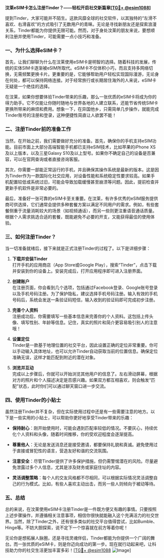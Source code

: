 **汶莱eSIM卡怎么注册Tinder？——轻松开启社交新篇章[[TG💪+ @esim1088](https://t.me/s/esim1088)]**

提到Tinder，大家可能并不陌生。这款风靡全球的社交软件，以其独特的“左滑不喜欢、右滑喜欢”的方式吸引了无数用户的青睐。无论是寻找新朋友还是探索浪漫关系，Tinder都能为你提供无限可能。然而，对于身处汶莱的朋友来说，要想顺利注册并使用Tinder，可能需要一点小技巧和准备。

### 一、为什么选择eSIM卡？

首先，让我们聊聊为什么在汶莱使用eSIM卡是明智的选择。随着科技的发展，传统的实体SIM卡逐渐被eSIM所取代。eSIM卡不仅体积小巧，而且支持多网络切换，无需频繁更换卡片。更重要的是，它能够帮助用户轻松实现国际漫游，无论身在何处，都可以保持网络连接。对于经常旅行或长期居住海外的人来说，eSIM卡无疑是一个绝佳的选择。

在汶莱，如果你想要体验Tinder带来的乐趣，那么一张优质的eSIM卡将成为你的得力助手。它不仅能让你随时随地与世界各地的人建立联系，还能节省传统SIM卡更换所带来的麻烦和费用。想象一下，在异国他乡，只需简单几步操作，就能完成Tinder账号的注册和登录，这种便捷性简直让人欲罢不能！

### 二、注册Tinder前的准备工作

当然，在开始之前，我们需要做好充分的准备。首先，确保你的手机支持eSIM功能。目前市面上大部分高端智能手机都已支持eSIM技术，比如苹果的iPhone XS及以上版本，以及三星Galaxy S10及以上型号。如果你不确定自己的设备是否兼容，可以在官网查询或者直接咨询客服。

其次，你需要一部能正常运行的手机，并且确保其操作系统是最新的版本。这是因为Tinder作为一款国际化社交应用，对设备性能和系统稳定性要求较高。如果手机配置较低或系统过旧，可能会导致加载缓慢甚至崩溃等问题。因此，提前检查并更新手机软件是非常必要的。

最后，准备好一张可靠的eSIM卡至关重要。在汶莱，有许多优秀的eSIM服务提供商可供选择，它们通常会提供多种套餐方案以满足不同用户的需求。例如，有些套餐侧重于流量消耗较大的场景（如视频通话），而另一些则更注重语音通话质量。根据个人需求挑选合适的套餐，既能避免不必要的开支，又能获得最佳的使用体验。

### 三、如何注册Tinder？

当一切准备就绪后，接下来就是正式注册Tinder的过程了。以下是详细步骤：

1. **下载并安装Tinder**  
   打开手机的应用商店（App Store或Google Play），搜索“Tinder”，点击下载并安装到你的设备上。安装完成后，打开应用程序即可进入注册界面。

2. **创建账户**  
   在注册页面，你会看到几个选项，包括通过Facebook登录、Google账号登录以及手机号码注册。为了保护隐私，建议选择手机号码注册。输入有效的手机号码后，系统会发送一条验证码短信，输入收到的验证码即可完成初步注册。

3. **完善个人资料**  
   注册成功后，你需要填写一些基本信息来完善你的个人资料。这包括上传头像、填写性别、年龄等信息。记住，真实的照片和简介更容易吸引别人的注意哦！

4. **设置定位**  
   Tinder是一款基于地理位置的社交平台，因此设置正确的定位非常重要。你可以手动输入具体地址，也可以允许Tinder自动获取当前的位置信息。确保定位准确无误，这样才能匹配到附近的潜在对象。

5. **浏览并互动**  
   完成以上步骤后，你就可以开始浏览其他用户的信息了。左右滑动屏幕，根据对方的照片和个人描述决定是否感兴趣。如果双方都互相喜欢，则会触发“匹配”状态，此时你们可以通过聊天窗口进一步交流。

### 四、使用Tinder的小贴士

虽然注册Tinder并不复杂，但在实际使用过程中还是有一些需要注意的地方。以下是一些实用的小贴士，可以帮助你更好地享受Tinder带来的乐趣：

- **保持耐心**：刚开始使用时，可能会遇到匹配率较低的情况。不要灰心，持续优化个人资料和头像，随着时间推移，你的受欢迎程度会逐渐提高。
  
- **尊重他人**：无论是发送消息还是接受邀请，都要保持礼貌和真诚。避免使用过于直接或冒犯性的语言，营造友好和谐的交流氛围。

- **注意安全**：尽管Tinder提供了许多保护措施，但仍需警惕潜在的风险。尽量避免泄露过多个人信息，尤其是涉及财务或家庭住址的内容。

- **灵活调整策略**：每个人的交友风格都不尽相同，可以根据实际情况灵活调整自己的行为模式。比如，有些人喜欢主动出击，而另一些人则倾向于被动等待。

### 五、总结

总的来说，在汶莱使用eSIM卡注册Tinder是一件既方便又有趣的事情。只要按照上述步骤操作，并遵循相关注意事项，相信你很快就能融入这个充满活力的社交世界。当然，除了Tinder之外，还有很多类似的社交平台值得尝试，比如Bumble、Hinge等。不妨大胆探索，说不定下一个惊喜就在前方等着你呢！

无论你是想拓展人脉圈，还是寻找灵魂伴侣，Tinder都能为你提供一个广阔的舞台。而一张优质的eSIM卡，则是你迈向成功的第一步。现在就行动起来吧，让科技助力你的社交生活更加丰富多彩！[[TG💪+ @esim1088](https://t.me/s/esim1088) ![Image](https://i.postimg.cc/4NQfJmqS/Snipaste-2025-05-13-00-14-12.png)]
